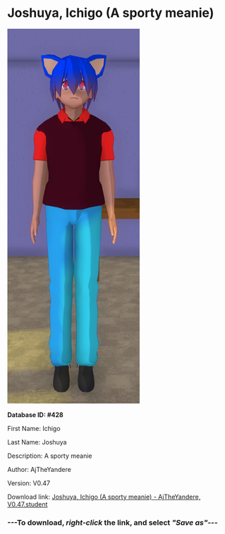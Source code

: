 # Joshuya, Ichigo (A sporty meanie)

<img src="https://raw.githubusercontent.com/Arbiter1223/Daigaku-Gurashi-Custom-Students/master/Students/Files/Joshuya%2C%20Ichigo%20(A%20sporty%20meanie).png" title="Joshuya, Ichigo (A sporty meanie) - AjTheYandere, V0.47">

**Database ID: #428**

First Name: Ichigo

Last Name: Joshuya

Description: A sporty meanie

Author: AjTheYandere

Version: V0.47

Download link: <a href="https://raw.githubusercontent.com/Arbiter1223/Daigaku-Gurashi-Custom-Students/master/Students/Files/Joshuya%2C%20Ichigo%20(A%20sporty%20meanie)%20-%20AjTheYandere%2C%20V0.47.student">Joshuya, Ichigo (A sporty meanie) - AjTheYandere, V0.47.student</a>

### ---**To download, _right-click_ the link, and select _"Save as"_**---
